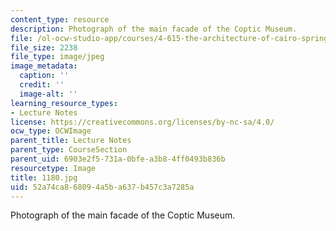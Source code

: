 ```yaml
---
content_type: resource
description: Photograph of the main facade of the Coptic Museum.
file: /ol-ocw-studio-app/courses/4-615-the-architecture-of-cairo-spring-2002/52a74ca868094a5ba637b457c3a7285a_1180.jpg
file_size: 2238
file_type: image/jpeg
image_metadata:
  caption: ''
  credit: ''
  image-alt: ''
learning_resource_types:
- Lecture Notes
license: https://creativecommons.org/licenses/by-nc-sa/4.0/
ocw_type: OCWImage
parent_title: Lecture Notes
parent_type: CourseSection
parent_uid: 6903e2f5-731a-0bfe-a3b8-4ff0493b836b
resourcetype: Image
title: 1180.jpg
uid: 52a74ca8-6809-4a5b-a637-b457c3a7285a
---
```

Photograph of the main facade of the Coptic Museum.